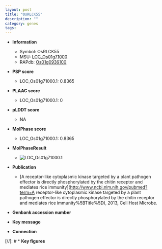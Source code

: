 ```yaml
---
layout: post
title: "OsRLCK55"
description: ""
category: genes
tags: 
---
```


* **Information**  
    + Symbol: OsRLCK55  
    + MSU: [LOC_Os01g71000](http://rice.plantbiology.msu.edu/cgi-bin/ORF_infopage.cgi?orf=LOC_Os01g71000)  
    + RAPdb: [Os01g0936100](http://rapdb.dna.affrc.go.jp/viewer/gbrowse_details/irgsp1?name=Os01g0936100)  

* **PSP score**  
    + LOC_Os01g71000.1: 0.8365 

* **PLAAC score**  
    + LOC_Os01g71000.1: 0 

* **pLDDT score**
    + NA


* **MolPhase score**
    + LOC_Os01g71000.1: 0.8365

* **MolPhaseResult**
    + ![LOC_Os01g71000.1](https://ricepsp.github.io/pictures/LOC_Os01g/LOC_Os01g71000.1.png)

* **Publication**  
    + [A receptor-like cytoplasmic kinase targeted by a plant pathogen effector is directly phosphorylated by the chitin receptor and mediates rice immunity](http://www.ncbi.nlm.nih.gov/pubmed?term=A receptor-like cytoplasmic kinase targeted by a plant pathogen effector is directly phosphorylated by the chitin receptor and mediates rice immunity%5BTitle%5D), 2013, Cell Host Microbe.

* **Genbank accession number**  

* **Key message**  

* **Connection**  

[//]: # * **Key figures**  


